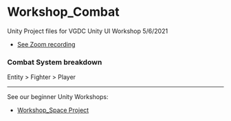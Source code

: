 # Workshop_Combat

 Unity Project files for VGDC Unity UI Workshop 5/6/2021

- [See Zoom recording](no)

### Combat System breakdown

Entity > Fighter > Player

---

See our beginner Unity Workshops:

- [Workshop_Space Project](https://github.com/mattlawr/Workshop1_Space)
